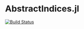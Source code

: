 # AbstractIndices.jl

[![Build Status](https://travis-ci.com/Tokazama/AbstractIndices.jl.svg?branch=master)](https://travis-ci.com/Tokazama/AbstractIndices.jl)
